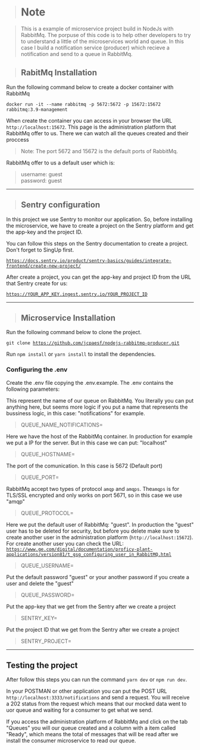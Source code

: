 > <h1>Note</h1>

> This is a example of microservice project build in NodeJs with RabbitMq. The porpuse of this code is to help other developers to try to understand a little of the microservices world and queue. In this case I build a notification service (producer) which recieve a notification and send to a queue in RabbitMq.

> <h2>RabitMq Installation</h2>

Run the following command below to create a docker container with RabbitMq

<code>docker run -it --name rabbitmq -p 5672:5672 -p 15672:15672 rabbitmq:3.9-management</code>

When create the container you can access in your browser the URL <code>http://localhost:15672</code>. This page is the administration platform that RabbitMq offer to us. There we can watch all the queues created and their proccess

> Note: The port 5672 and 15672 is the default ports of RabbitMq.

RabbitMq offer to us a default user which is:

> username: guest<br/>
> password: guest

<hr/>

> <h2>Sentry configuration</h2>

In this project we use Sentry to monitor our application. So, before installing the microservice, we have to create a project on the Sentry platform and get the app-key and the project ID.

You can follow this steps on the Sentry documentation to create a project. Don't forget to SingUp first.

<code>https://docs.sentry.io/product/sentry-basics/guides/integrate-frontend/create-new-project/</code>

After create a project, you can get the app-key and project ID from the URL that Sentry create for us:

<code>https://YOUR_APP_KEY.ingest.sentry.io/YOUR_PROJECT_ID</code>

<hr/>

> <h2>Microservice Installation</h2>

Run the following command below to clone the project.

<code>git clone https://github.com/jcpaesf/nodejs-rabbitmq-producer.git</code>

Run <code>npm install</code> or <code>yarn install</code> to install the dependencies.

<h3>Configuring the .env</h3>

Create the .env file copying the .env.example. The .env contains the following parameters:

This represent the name of our queue on RabbitMq. You literally you can put anything here, but seems more logic if you put a name that represents the bussiness logic, in this case: "notifications" for example.

> QUEUE_NAME_NOTIFICATIONS=

Here we have the host of the RabbitMq container. In production for example we put a IP for the server. But in this case we can put: "localhost"

> QUEUE_HOSTNAME=

The port of the comunication. In this case is 5672 (Default port)

> QUEUE_PORT=

RabbitMq accept two types of protocol <code>amqp</code> and <code>amqps</code>. The<code>amqps</code> is for TLS/SSL encrypted and only works on port 5671, so in this case we use "amqp"

> QUEUE_PROTOCOL=

Here we put the default user of RabbitMq: "guest". In production the "guest" user has to be deleted for security, but before you delete make sure to create another user in the administration platform (<code>http://localhost:15672</code>). For create another user you can check the URL: <code>https://www.ge.com/digital/documentation/proficy-plant-applications/version81/t_gsg_configuring_user_in_RabbitMQ.html</code>

> QUEUE_USERNAME=

Put the default password "guest" or your another password if you create a user and delete the "guest"

> QUEUE_PASSWORD=

Put the app-key that we get from the Sentry after we create a project

> SENTRY_KEY=

Put the project ID that we get from the Sentry after we create a project

> SENTRY_PROJECT=

<hr/>

<h2>Testing the project</h2>

After follow this steps you can run the command <code>yarn dev</code> or <code>npm run dev</code>.

In your POSTMAN or other application you can put the POST URL <code>http://localhost:3333/notifications</code> and send a request. You will receive a 202 status from the request which means that our mocked data went to uor queue and waiting for a consumer to get what we send.

If you access the administration platform of RabbitMq and click on the tab "Queues" you will our queue created and a column with a item called "Ready", which means the total of messages that will be read after we install the consumer microservice to read our queue.
